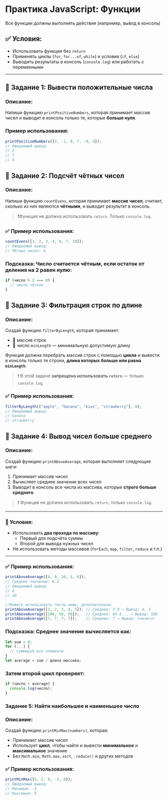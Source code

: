 # Практика JavaScript: Функции

Все функции должны выполнять действия (например, вывод в консоль)

## ✅ Условия:
- Использовать функции без `return`
- Применять циклы (`for`, `for...of`, `while`) и условия (`if`, `else`)
- Выводить результаты в консоль (`console.log`) или работать с переменными

---

## 🧠 Задание 1: Вывести положительные числа

### Описание:
Напиши функцию `printPositiveNumbers`, которая принимает массив чисел и выводит в консоль только те, которые **больше нуля**.

### Пример использования:
```js
printPositiveNumbers([3, -1, 0, 7, -9, 4]);
// Ожидаемый вывод:
// 3
// 7
// 4
```

## 🧠 Задание 2: Подсчёт чётных чисел

### Описание:
Напиши функцию `countEvens`, которая принимает **массив чисел**, считает, сколько из них являются **чётными**, и выводит результат в консоль.

> ❗️Функция не должна использовать `return`. Только `console.log`.

### ✅ Пример использования:

```js
countEvens([1, 2, 3, 4, 6, 7, 10]);
// Ожидаемый вывод:
// Чётных чисел: 4
```

### Подсказка: Число считается чётным, если остаток от деления на 2 равен нулю:
```js
if (число % 2 === 0) {
  // число чётное
}
```

## 🧠 Задание 3: Фильтрация строк по длине

### Описание:
Создай функцию `filterByLength`, которая принимает:

- 📌 массив строк
- 📌 число `minLength` — минимальную допустимую длину

Функция должна перебрать массив строк с помощью **цикла** и вывести в консоль только те строки, **длина которых больше или равна `minLength`**.

> ❗ В этой задаче **запрещено использовать `return`** — только `console.log`.


### ✅ Пример использования:

```js
filterByLength(["apple", "banana", "kiwi", "strawberry"], 6);
// Ожидаемый вывод:
// banana
// strawberry
```

## 🧠 Задание 4: Вывод чисел больше среднего

### Описание:
Создай функцию `printAboveAverage`, которая выполняет следующие шаги:

1. Принимает массив чисел
2. Вычисляет среднее значение всех чисел
3. Выводит в консоль все числа из массива, которые **строго больше среднего**

> ❗ Функция не должна использовать `return`, только `console.log`.

---

### 📌 Условия:

- Использовать **два прохода по массиву**:
  - Первый для подсчёта суммы
  - Второй для вывода нужных чисел
- Не использовать методы массивов (`forEach`, `map`, `filter`, `reduce` и т.п.)

---

### ✅ Пример использования:

```js
printAboveAverage([4, 8, 10, 3, 6]);
// Среднее значение: 6.2
// Ожидаемый вывод:
// 8
// 10

//Можете использовать тесты ниже, дополнительно:
printAboveAverage([1, 2, 3, 4, 5]); // Среднее: 3.0 → Вывод: 4, 5
printAboveAverage([100, 50, 50]);   // Среднее: 66.6... → Вывод: 100
printAboveAverage([7, 7, 7, 7]);    // Среднее: 7 → Вывод: (ничего)
```

### Подсказка: Среднее значение вычисляется как:
```js
let sum = 0;
for (...) {
  // суммируй все элементы
}
let average = sum / длина массива;
```
### Затем второй цикл проверяет:
```js
if (число > average) {
  console.log(число);
}
```

### Задание 5: Найти наибольшее и наименьшее число

### Описание:
Создай функцию `printMinMax(numbers)`, которая:
- Принимает массив чисел
- Использует **цикл**, чтобы найти и вывести **минимальное** и **максимальное** значение
- Без `Math.min`, `Math.max`, `sort`, `.reduce()` и других методов

### ✅ Пример использования:

```js
printMinMax([5, 2, 9, -3, 0]);
// Ожидаемый вывод:
// Минимум: -3
// Максимум: 9
```
